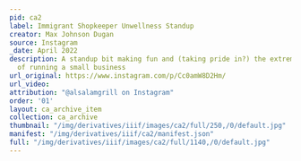 ```yaml
---
pid: ca2
label: Immigrant Shopkeeper Unwellness Standup
creator: Max Johnson Dugan
source: Instagram
_date: April 2022
description: A standup bit making fun and (taking pride in?) the extreme exhaustion
  of running a small business
url_original: https://www.instagram.com/p/Cc0amW8D2Hm/
url_video:
attribution: "@alsalamgrill on Instagram"
order: '01'
layout: ca_archive_item
collection: ca_archive
thumbnail: "/img/derivatives/iiif/images/ca2/full/250,/0/default.jpg"
manifest: "/img/derivatives/iiif/ca2/manifest.json"
full: "/img/derivatives/iiif/images/ca2/full/1140,/0/default.jpg"
---
```

